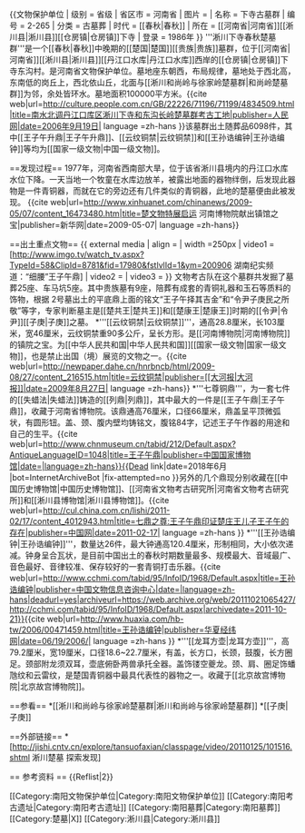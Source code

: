 {{文物保护单位
| 级别 = 省级
| 省区市 = 河南省
| 图片 =
| 名称 = 下寺古墓群
| 编号 = 2-265
| 分类 = 古墓葬
| 时代 = [[春秋|春秋]]
| 所在 = [[河南省|河南省]][[淅川县|淅川县]][[仓房镇|仓房镇]]下寺
| 登录 = 1986年
}}
'''淅川下寺春秋楚墓群'''是一个[[春秋|春秋]]中晚期的[[楚国|楚国]][[贵族|贵族]]墓群，位于[[河南省|河南省]][[淅川县|淅川县]][[丹江口水库|丹江口水库]]西岸的[[仓房镇|仓房镇]]下寺东沟村。是河南省文物保护单位。墓地座东朝西，布局规律，墓地处于西北高，东南低的岗丘上，西北依山丘，北面与[[淅川和尚岭与徐家岭楚墓群|和尚岭楚墓群]]为邻，余处皆环水。墓地面积100000平方米。<ref>{{cite web|url=http://culture.people.com.cn/GB/22226/71196/71199/4834509.html|title=南水北调丹江口库区淅川下寺和东沟长岭楚墓群考古工地|publisher=人民网|date=2006年9月19日| language =zh-hans }}</ref>该墓群出土随葬品6098件，其中[[王子午升鼎|王子午升鼎]]、[[云纹铜禁|云纹铜禁]]和[[王孙诰编钟|王孙诰编钟]]等均为[[国家一级文物|中国一级文物]]。

==发现过程==
1977年，河南省西南部大旱，位于该省淅川县境内的丹江口水库水位下降。一天当地一个牧童在水库边放羊，被露出地面的器物绊倒，后发现此器物是一件青铜器，而就在它的旁边还有几件类似的青铜器，此地的楚墓便由此被发现。 <ref>{{cite web|url=http://www.xinhuanet.com/chinanews/2009-05/07/content_16473480.htm|title=楚文物特展启运 河南博物院献出镇馆之宝|publisher=新华网|date=2009-05-07| language =zh-hans}}</ref>

==出土重点文物==
{{ external media
| align  = 
| width  =250px 
| video1 =[http://www.imgo.tv/watch_tv.aspx?TypeId=58&ClipId=8781&fid=17980&fstlvlId=1&ym=200906 湖南纪实频道：“细腰”王子午鼎] 
| video2 =
| video3 =
}}
文物考古队在这个墓群共发掘了墓葬25座、车马坑5座。其中贵族墓有9座，陪葬有成套的青铜礼器和玉石等质料的饰物，根据 2号墓出土的平底鼎上面的铭文“王子午择其吉金”和“令尹子庚民之所敬”等字，专家判断墓主是[[楚共王|楚共王]]和[[楚康王|楚康王]]时期的[[令尹|令尹]][[子庚|子庚]]之墓。
*'''[[云纹铜禁|云纹铜禁]]'''，通高28.8厘米，长103厘米，宽46厘米，云纹铜禁重90多公斤，呈长方形。是[[河南博物院|河南博物院]]的镇院之宝。为[[中华人民共和国|中华人民共和国]][[国家一级文物|国家一级文物]]，也是禁止出国（境）展览的文物之一。<ref>{{cite web|url=http://newpaper.dahe.cn/hnrbncb/html/2009-08/27/content_216515.htm|title=云纹铜禁|publisher=[[大河报|大河报]]|date=2009年8月27日| language =zh-hans}}</ref>
*'''七尊铜鼎'''，为一套七件的[[失蜡法|失蜡法]]铸造的[[列鼎|列鼎]]，其中最大的一件是[[王子午鼎|王子午鼎]]，收藏于河南省博物院。该鼎通高76厘米，口径66厘米，鼎盖呈平顶微弧状，有圆形钮。盖、颈、腹内壁均铸铭文，腹铭84字，记述王子午作器的用途和自己的生平。<ref>{{cite web|url=http://www.chnmuseum.cn/tabid/212/Default.aspx?AntiqueLanguageID=1048|title=王子午鼎|publisher=中国国家博物馆|date=|language=zh-hans}}{{Dead link|date=2018年6月 |bot=InternetArchiveBot |fix-attempted=no }}</ref>另外的几个鼎现分别收藏在[[中国历史博物馆|中国历史博物馆]]、[[河南省文物考古研究所|河南省文物考古研究所]]和[[淅川县博物馆|淅川县博物馆]]。<ref>{{cite web|url=http://cul.china.com.cn/lishi/2011-02/17/content_4012943.htm|title=七鼎之尊:王子午鼎印证楚庄王儿子王子午的存在|publisher=中国网|date=2011-02-17| language =zh-hans }}</ref>
*'''[[王孙诰编钟|王孙诰编钟]]'''，数量达26件，最大钟通高120.4厘米，形制相同，大小依次递减。钟身呈合瓦状，是目前中国出土的春秋时期数量最多、规模最大、音域最广、音色最好、音律较准、保存较好的一套青铜打击乐器。<ref>{{cite web|url=http://www.cchmi.com/tabid/95/InfoID/1968/Default.aspx|title=王孙诰编钟|publisher=中国文物信息咨询中心|date=|language=zh-hans|deadurl=yes|archiveurl=https://web.archive.org/web/20111021065427/http://cchmi.com/tabid/95/InfoID/1968/Default.aspx|archivedate=2011-10-21}}</ref><ref>{{cite web|url=http://www.huaxia.com/hb-tw/2006/00471459.html|title=王孙诰编钟|publisher=华夏经纬网|date=06/19/2006/| language =zh-hans }}</ref>
*'''[[龙耳方壶|龙耳方壶]]'''，高79.2厘米，宽19厘米，口径18.6~22.7厘米，有盖，长方口，长颈，鼓腹，长方圈足。颈部附龙须双耳，壶底俯卧两兽承托全器。盖饰镂空夔龙。颈、肩、圈足饰蟠虺纹和云雷纹，是楚国青铜器中最具代表性的器物之一。收藏于[[北京故宫博物院|北京故宫博物院]]。

==参看==
*[[淅川和尚岭与徐家岭楚墓群|淅川和尚岭与徐家岭楚墓群]]
*[[子庚|子庚]]

==外部链接==
*[http://jishi.cntv.cn/explore/tansuofaxian/classpage/video/20110125/101516.shtml 淅川楚墓 探索发现]

== 参考资料 ==
{{Reflist|2}}

[[Category:南阳文物保护单位|Category:南阳文物保护单位]]
[[Category:南阳考古遗址|Category:南阳考古遗址]]
[[Category:南阳墓葬|Category:南阳墓葬]]
[[Category:楚墓|X]]
[[Category:淅川县|Category:淅川县]]